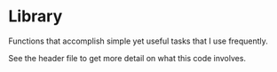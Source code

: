 # Library
Functions that accomplish simple yet useful tasks that I use frequently.

See the header file to get more detail on what this code involves.
